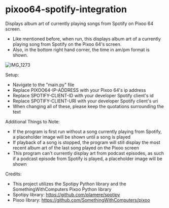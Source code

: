 # pixoo64-spotify-integration
Displays album art of currently playing songs from Spotify on Pixoo 64 screen.

- Like mentioned before, when run, this displays album art of a currently playing song from Spotify on the Pixoo 64's screen.
- Also, in the bottom right hand corner, the time in am/pm format is shown.

![IMG_1273](https://user-images.githubusercontent.com/69360468/177284241-7aea67e1-a964-46ca-bd01-9ad7c881a8cd.jpeg)

Setup:
- Navigate to the "main.py" file
- Replace PIXOO64-IP-ADDRESS with your Pixoo 64's ip address
- Replace SPOTIFY-CLIENT-ID with your developer Spotify client's id
- Replace SPOTIFY-CLIENT-URI with your developer Spotify client's uri
- When changing all of these, please keep the quotations surrounding the text

Additional Things to Note:
- If the program is first run without a song currently playing from Spotify, a placeholder image will be shown until a song is played
- If playback of a song is stopped, the program will still display the most recent album art of the last song played on the Pixoo screen
- This program can't currently display art from podcast episodes, as such if a podcast episode from Spotify is played, a placeholder image will be shown

Credits:
- This project utilizes the Spotipy Python library and the SomethingWithComputers Pixoo Python library
- Spotipy library: https://github.com/plamere/spotipy
- Pixoo library: https://github.com/SomethingWithComputers/pixoo
